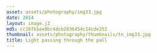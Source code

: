 ```yaml
---
asset: assets/photography/img33.jpg
date: 2014
layout: image.j2
md5: cc16fb1ee0bc4dcb2836454c14cde252
thumbnail: assets/photography/thumbnails/tn_img33.jpg
title: Light passing through the pall
---
```



